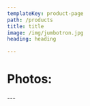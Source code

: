 ```yaml
---
templateKey: product-page
path: /products
title: title
image: /img/jumbotron.jpg
heading: heading

---
```

<!doctype html>
<html>
<head>
  <title>Sukumu Favorite Photos</title>
  <!--- This example uses jQuery: -->
  <script src="https://code.jquery.com/jquery-1.11.2.js"></script>

  <!-- Make sure to include Nelify's authentiation library -->
  <!-- Also available via npm as netlify-auth-providers -->
  <script src="https://unpkg.com/netlify-auth-providers"></script>

  <script>
  
  $.getJSON('https://api.unsplash.com/users/sukumu/photos/?client_id=W8vWI-gJMLM96O4Eg_wST1Uf63Wry9BUG9Abwfcp1_I', function(data) {
  //console.log(data);
  
  $.each(data, function(index, value) {
  //  console.log(value);
    
     var name = value.user.name;
     var bio = value.user.bio;
     var imageURL = value.urls.regular;
    
//$('.name').text(name);
//$('.bio').text(bio);
//$('.image img').attr('src', imageURL);
    
    $('.output').append('<h1 class="name">' + name + '</h1><h2 class="bio">' + bio + '</h2><div class="image"><img src="' + imageURL + '"/></div>');
      });
   });

  </script>
</head>
<body>
  <h1>Photos:</h1>
<div class="output"></div>
</body>
</html>
---
